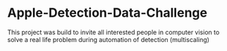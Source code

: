 # Apple-Detection-Data-Challenge
This project was build to invite all interested people in computer vision to solve a real life problem during automation of detection (multiscaling)
